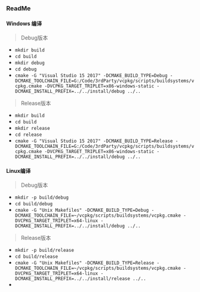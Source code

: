### ReadMe
#### Windows 编译
> Debug版本
- `mkdir build` 
- `cd build` 
- `mkdir debug` 
- `cd debug`
- `cmake -G "Visual Studio 15 2017" -DCMAKE_BUILD_TYPE=Debug -DCMAKE_TOOLCHAIN_FILE=G:/Code/3rdParty/vcpkg/scripts/buildsystems/vcpkg.cmake -DVCPKG_TARGET_TRIPLET=x86-windows-static -DCMAKE_INSTALL_PREFIX=../../install/debug ../..`

> Release版本
- `mkdir build` 
- `cd build` 
- `mkdir release` 
- `cd release`
- `cmake -G "Visual Studio 15 2017" -DCMAKE_BUILD_TYPE=Release -DCMAKE_TOOLCHAIN_FILE=G:/Code/3rdParty/vcpkg/scripts/buildsystems/vcpkg.cmake -DVCPKG_TARGET_TRIPLET=x86-windows-static -DCMAKE_INSTALL_PREFIX=../../install/debug ../..`


#### Linux编译
> Debug版本
- `mkdir -p build/debug` 
- `cd build/debug`
- `cmake -G "Unix Makefiles" -DCMAKE_BUILD_TYPE=Debug -DCMAKE_TOOLCHAIN_FILE=~/vcpkg/scripts/buildsystems/vcpkg.cmake -DVCPKG_TARGET_TRIPLET=x64-linux -DCMAKE_INSTALL_PREFIX=../../install/debug ../..`

> Release版本
- `mkdir -p build/release` 
- `cd build/release`
- `cmake -G "Unix Makefiles" -DCMAKE_BUILD_TYPE=Release -DCMAKE_TOOLCHAIN_FILE=~/vcpkg/scripts/buildsystems/vcpkg.cmake -DVCPKG_TARGET_TRIPLET=x64-linux -DCMAKE_INSTALL_PREFIX=../../install/release ../..`
- 
